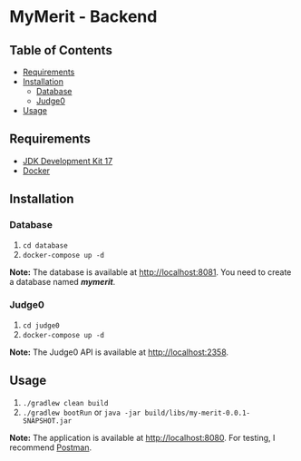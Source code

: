 # MyMerit - Backend

## Table of Contents

- [Requirements](#requirements)
- [Installation](#installation)
  - [Database](#database)
  - [Judge0](#judge0)
- [Usage](#usage)

## Requirements

- [JDK Development Kit 17](https://www.oracle.com/java/technologies/downloads/#java17)
- [Docker](https://www.docker.com/)

## Installation

### Database
1. ```cd database```
2. ```docker-compose up -d```

**Note:** The database is available at [http://localhost:8081](http://localhost:8081). You need to create a database named _**mymerit**_.

### Judge0
1. ```cd judge0```
2. ```docker-compose up -d```

**Note:** The Judge0 API is available at [http://localhost:2358](http://localhost:2358).

## Usage
1. ```./gradlew clean build```
2. ```./gradlew bootRun``` or ```java -jar build/libs/my-merit-0.0.1-SNAPSHOT.jar```

**Note:** The application is available at [http://localhost:8080](http://localhost:8080). For testing, I recommend [Postman](https://www.postman.com/).
